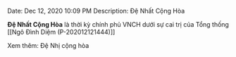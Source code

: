 Date: Dec 12, 2020 10:09 PM
Description: Đệ Nhất Cộng Hòa

**Đệ Nhất Cộng Hòa** là thời kỳ chính phủ VNCH dưới sự cai trị của Tổng thống [[Ngô Đình Diệm (P-202012121444)]]

Xem thêm:
	Đệ Nhị cộng hòa